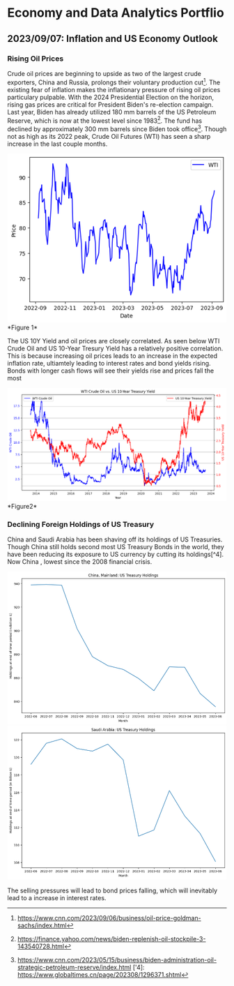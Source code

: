 # Economy and Data Analytics Portflio
## 2023/09/07: Inflation and US Economy Outlook
### Rising Oil Prices
Crude oil prices are beginning to upside as two of the largest crude exporters, China and Russia, prolongs their voluntary production cut[^1]. The existing fear of inflation makes the inflationary pressure of rising oil prices particulary pulpable. With the 2024 Presidential Election on the horizon, rising gas prices are critical for President Biden's re-election campaign. Last year, Biden has already utilized 180 mm barrels of the US Petroleum Reserve, which is now at the lowest level since 1983[^2]. The fund has declined by approximately 300 mm barrels since Biden took office[^3]. Though not as high as its 2022 peak, Crude Oil Futures (WTI) has seen a sharp increase in the last couple months.

<img src="https://github.com/ki14jaeh/Data-Analysis-Portfolio/blob/main/20230907/WTI%20Prices.png" width="600" />
*Figure 1*

The US 10Y Yield and oil prices are closely correlated. As seen below WTI Crude Oil and US 10-Year Tresury Yield has a relatively positive correlation. This is because increasing oil prices leads to an increase in the expected inflation rate, ultiamtely leading to interest rates and bond yields rising. Bonds with longer cash flows will see their yields rise and prices fall the most

<img src="https://github.com/ki14jaeh/Data-Analysis-Portfolio/blob/main/20230907/10YUSGG10YR%20vs.%20WTI.png" width="600" />
*Figure2*

### Declining Foreign Holdings of US Treasury
China and Saudi Arabia has been shaving off its holdings of US Treasuries. Though China still holds second most US Treasury Bonds in the world, they have been reducing its exposure to US currency by cutting its holdings[^4]. Now China , lowest since the 2008 financial crisis.

<img src="https://github.com/ki14jaeh/Data-Analysis-Portfolio/blob/main/China%20US%20Treasury%20Holdings.png" width="600" />

<img src="https://github.com/ki14jaeh/Data-Analysis-Portfolio/blob/main/Saudi%20Arabia%20US%20Treasury%20Holding.png" width="600" />

The selling pressures will lead to bond prices falling, which will inevitably lead to a increase in interest rates.

[^1]: https://www.cnn.com/2023/09/06/business/oil-price-goldman-sachs/index.html
[^2]: https://finance.yahoo.com/news/biden-replenish-oil-stockpile-3-143540728.html
[^3]: https://www.cnn.com/2023/05/15/business/biden-administration-oil-strategic-petroleum-reserve/index.html
['4]: https://www.globaltimes.cn/page/202308/1296371.shtml
